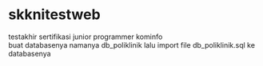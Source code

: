 # skknitestweb
testakhir sertifikasi junior programmer kominfo <br>
buat databasenya namanya db_poliklinik lalu import file db_poliklinik.sql ke databasenya
